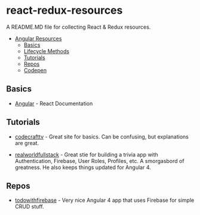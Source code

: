 # react-redux-resources
A README.MD file for collecting React & Redux resources.


* [Angular Resources](#angular-resources)
  * [Basics](#basics)
  * [Lifecycle Methods](#lifecycle-methods)
  * [Tutorials](#tutorials)
  * [Repos](#repositories)  
  * [Codepen](#codepen)

## Basics

* [Angular](https://angular.io) - React Documentation

## Tutorials

* [codecrafttv](https://codecraft.tv/courses/angular/quickstart/overview/) - Great site for basics. Can be confusing, but explanations are great.

* [realworldfullstack](https://blog.realworldfullstack.io/real-world-angular-part-1-not-another-todo-list-c2ea5020f944) - Great stie for building a trivia app with Authentication, Firebase, User Roles, Profiles, etc. A smorgasbord of greatness. He also keeps things updated for Angular 4.

## Repos
* [todowithfirebase](https://github.com/r-park/todo-angular-firebase) - Very nice Angular 4 app that uses Firebase for simple CRUD stuff.


